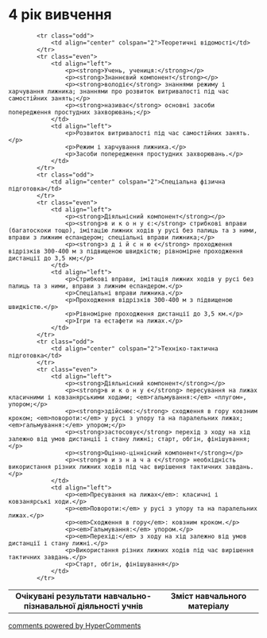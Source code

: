 <div id="hypercomments_widget" class="js-hypercomments-widget invisible"></div>

4 рік вивчення
=============================

<table>
  <body>
    <tr>
<td align="center" width="60%"><strong>Очікувані результати навчально-пізнавальної діяльності учнів</strong></td>
<td align="center" width="40%"><strong>Зміст навчального матеріалу</strong></td>
    </tr>

            <tr class="odd">
                <td align="center" colspan="2">Теоретичні відомості</td>
            </tr>
            <tr class="even">
                <td align="left">
                    <p><strong>Учень, учениця:</strong></p>
                    <p><strong>Знаннєвий компонент</strong></p>
                    <p><strong>володіє</strong> знаннями режиму і харчування лижника; знаннями про розвиток витривалості під час самостійних занять;</p>
                    <p><strong>називає</strong> основні засоби попередження простудних захворювань;</p>
                </td>
                <td align="left">
                    <p>Розвиток витривалості під час самостійних занять.</p>
                    <p>Режим і харчування лижника.</p>
                    <p>Засоби попередження простудних захворювань.</p>
                </td>
            </tr>
            <tr class="odd">
                <td align="center" colspan="2">Спеціальна фізична підготовка</td>
            </tr>
            <tr class="even">
                <td align="left">
                    <p><strong>Діяльнісний компонент</strong></p>
                    <p><strong>в и к о н у є:</strong> cтрибкові вправи (багатоскоки тощо), імітацію лижних ходів у русі без палиць та з ними, вправи з лижним еспандером; спеціальні вправи лижника;</p>
                    <p><strong>з д і й с н ю є</strong> проходження відрізків 300-400 м з підвищеною швидкістю; рівномірне проходження дистанції до 3,5 км;</p>
                </td>
                <td align="left">
                    <p>Стрибкові вправи, імітація лижних ходів у русі без палиць та з ними, вправи з лижним еспандером.</p>
                    <p>Спеціальні вправи лижника.</p>
                    <p>Проходження відрізків 300-400 м з підвищеною швидкістю.</p>
                    <p>Рівномірне проходження дистанції до 3,5 км.</p>
                    <p>Ігри та естафети на лижах.</p>
                </td>
            </tr>
            <tr class="odd">
                <td align="center" colspan="2">Техніко-тактична підготовка</td>
            </tr>
            <tr class="even">
                <td align="left">
                    <p><strong>Діяльнісний компонент</strong></p>
                    <p><strong>в и к о н у є</strong> пересування на лижах класичними і ковзанярськими ходами; <em>гальмування:</em> «плугом», упором;</p>
                    <p><strong>здійснює:</strong> сходження в гору ковзним кроком; <em>повороти:</em> у русі з упору та на паралельних лижах; <em>гальмування:</em> упором;</p>
                    <p><strong>застосовує</strong> перехід з ходу на хід залежно від умов дистанції і стану лижні; старт, обгін, фінішування;</p>
                    <p><strong>Оцінно-ціннісний компонент</strong></p>
                    <p><strong>в и з н а ч а є</strong> необхідність використання різних лижних ходів під час вирішення тактичних завдань.</p>
                </td>
                <td align="left">
                    <p><em>Пресування на лижах</em>: класичні і ковзанярські ходи.</p>
                    <p><em>Повороти:</em> у русі з упору та на паралельних лижах.</p>
                    <p><em>Сходження в гору</em>: ковзним кроком.</p>
                    <p><em>Гальмування:</em> упором.</p>
                    <p><em>Перехід:</em> з ходу на хід залежно від умов дистанції і стану лижні.</p>
                    <p>Використання різних лижних ходів під час вирішення тактичних завдань.</p>
                    <p>Старт, обгін, фінішування</p>
                </td>
            </tr>
  </body>
</table>

<div class="js-hypercomments-container">
    <a href="http://hypercomments.com" class="hc-link" title="comments widget">comments powered by HyperComments</a>
</div>